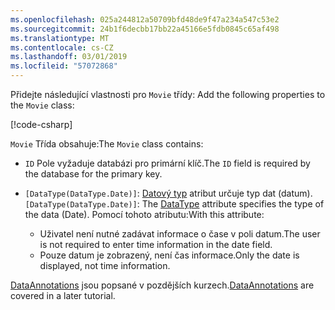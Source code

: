 ```yaml
---
ms.openlocfilehash: 025a244812a50709bfd48de9f47a234a547c53e2
ms.sourcegitcommit: 24b1f6decbb17bb22a45166e5fdb0845c65af498
ms.translationtype: MT
ms.contentlocale: cs-CZ
ms.lasthandoff: 03/01/2019
ms.locfileid: "57072868"
---
```

<span data-ttu-id="d32ce-101"><!-- THIS INCLUDE USED BY MVC AND RP --> Přidejte následující vlastnosti pro `Movie` třídy:</span><span class="sxs-lookup"><span data-stu-id="d32ce-101"><!-- THIS INCLUDE USED BY MVC AND RP --> Add the following properties to the `Movie` class:</span></span>

[!code-csharp[](~/tutorials/razor-pages/razor-pages-start/sample/RazorPagesMovie22/Models/Movie.cs?name=snippet1)]

<span data-ttu-id="d32ce-102">`Movie` Třída obsahuje:</span><span class="sxs-lookup"><span data-stu-id="d32ce-102">The `Movie` class contains:</span></span>

* <span data-ttu-id="d32ce-103">`ID` Pole vyžaduje databázi pro primární klíč.</span><span class="sxs-lookup"><span data-stu-id="d32ce-103">The `ID` field is required by the database for the primary key.</span></span>
* <span data-ttu-id="d32ce-104">`[DataType(DataType.Date)]`:  [Datový typ](/dotnet/api/microsoft.aspnetcore.mvc.dataannotations.internal.datatypeattributeadapter) atribut určuje typ dat (datum).</span><span class="sxs-lookup"><span data-stu-id="d32ce-104">`[DataType(DataType.Date)]`:  The [DataType](/dotnet/api/microsoft.aspnetcore.mvc.dataannotations.internal.datatypeattributeadapter) attribute specifies the type of the data (Date).</span></span> <span data-ttu-id="d32ce-105">Pomocí tohoto atributu:</span><span class="sxs-lookup"><span data-stu-id="d32ce-105">With this attribute:</span></span>

  * <span data-ttu-id="d32ce-106">Uživatel není nutné zadávat informace o čase v poli datum.</span><span class="sxs-lookup"><span data-stu-id="d32ce-106">The user is not required to enter time information in the date field.</span></span>
  * <span data-ttu-id="d32ce-107">Pouze datum je zobrazený, není čas informace.</span><span class="sxs-lookup"><span data-stu-id="d32ce-107">Only the date is displayed, not time information.</span></span>

<span data-ttu-id="d32ce-108">[DataAnnotations](/dotnet/api/system.componentmodel.dataannotations) jsou popsané v pozdějších kurzech.</span><span class="sxs-lookup"><span data-stu-id="d32ce-108">[DataAnnotations](/dotnet/api/system.componentmodel.dataannotations) are covered in a later tutorial.</span></span>